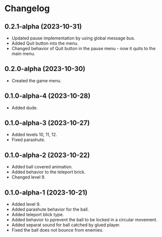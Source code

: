 # Changelog

## 0.2.1-alpha (2023-10-31)

- Updated pause implementation by using global message bus.
- Added Quit button into the menu.
- Changed behavior of Quit button in the pause menu - now it quits to the main menu.

## 0.2.0-alpha (2023-10-30)

- Created the game menu.

## 0.1.0-alpha-4 (2023-10-28)

- Added dude.

## 0.1.0-alpha-3 (2023-10-27)

- Added levels 10, 11, 12.
- Fixed parashute.

## 0.1.0-alpha-2 (2023-10-22)

- Added ball covered animation.
- Added behavior to the teleport brick.
- Changed level 9.

## 0.1.0-alpha-1 (2023-10-21)

- Added level 9.
- Added parashute behavior for the ball.
- Added teleport blick type.
- Added behavior to pprevent the ball to be locked in a circular movement.
- Added separat sound for ball catched by glued player.
- Fixed the ball does not bounce from enemies.